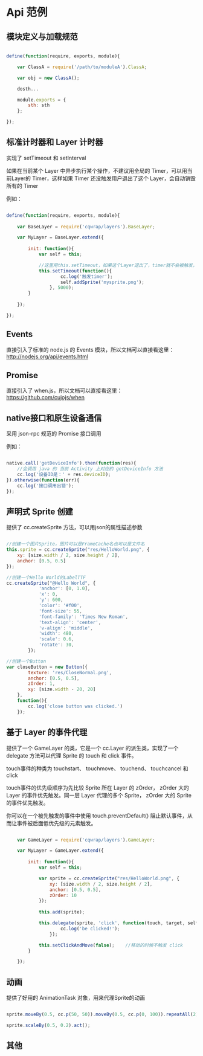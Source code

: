 # Api 范例

## 模块定义与加载规范

```js

define(function(require, exports, module){

    var ClassA = require('/path/to/moduleA').ClassA;

    var obj = new ClassA();

    dosth...

    module.exports = {
        sth: sth
    };

});

```

## 标准计时器和 Layer 计时器

实现了 setTimeout 和 setInterval

如果在当前某个 Layer 中异步执行某个操作，不建议用全局的 Timer，可以用当前Layer的 Timer，这样如果 Timer 还没触发用户退出了这个 Layer，会自动销毁所有的 Timer

例如：

```js

define(function(require, exports, module){
    
    var BaseLayer = require('cqwrap/layers').BaseLayer;

    var MyLayer = BaseLayer.extend({
        
        init: function(){
            var self = this;

            //这里用this.setTimeout，如果这个Layer退出了，timer就不会被触发，避免了过期事件的触发
            this.setTimeout(function(){
                    cc.log('触发timer');
                    self.addSprite('mysprite.png');
                }, 5000);
        }
        
    });

});

```

## Events

直接引入了标准的 node.js 的 Events 模块，所以文档可以直接看这里： http://nodejs.org/api/events.html

## Promise

直接引入了 when.js，所以文档可以直接看这里： https://github.com/cujojs/when

## native接口和原生设备通信

采用 json-rpc 规范的 Promise 接口调用

例如：

```js

native.call('getDeviceInfo').then(function(res){
    //会调用 java 的 当前 Activity 上对应的 getDeviceInfo 方法
    cc.log('设备ID是：' + res.deviceID);
}).otherwise(function(err){
    cc.log('接口调用出错');
});

```

## 声明式 Sprite 创建

提供了 cc.createSprite 方法，可以用json的属性描述参数

```js

//创建一个图片Sprite，图片可以是FrameCache名也可以是文件名
this.sprite = cc.createSprite("res/HelloWorld.png", {
    xy: [size.width / 2, size.height / 2],
    anchor: [0.5, 0.5]
});

//创建一个Hello World的LabelTTF
cc.createSprite("@Hello World", {
            'anchor': [0, 1.0],
            'x': 0,
            'y': 600,
            'color': '#f00',
            'font-size': 55,
            'font-family': 'Times New Roman',
            'text-align': 'center',
            'v-align': 'middle',
            'width': 480,
            'scale': 0.6,
            'rotate': 30,
        });

//创建一个Button
var closeButton = new Button({
        texture: 'res/CloseNormal.png',
        anchor: [0.5, 0.5],
        zOrder: 1,
        xy: [size.width - 20, 20]
    },
    function(){
        cc.log('close button was clicked.')
    });

```

## 基于 Layer 的事件代理

提供了一个 GameLayer 的类，它是一个 cc.Layer 的派生类，实现了一个 delegate 方法可以代理 Sprite 的 touch 和 click 事件。

touch事件的种类为 touchstart、 touchmove、 touchend、 touchcancel 和 click

touch事件的优先级顺序为先比较 Sprite 所在 Layer 的 zOrder， zOrder 大的 Layer 的事件优先触发。同一层 Layer 代理的多个 Sprite， zOrder 大的 Sprite 的事件优先触发。

你可以在一个被先触发的事件中使用 touch.preventDefault() 阻止默认事件，从而让事件被后面低优先级的元素触发。

```js

    var GameLayer = require('cqwrap/layers').GameLayer;

    var MyLayer = GameLayer.extend({
        
        init: function(){
            var self = this;

            var sprite = cc.createSprite("res/HelloWorld.png", {
                xy: [size.width / 2, size.height / 2],
                anchor: [0.5, 0.5],
                zOrder: 10
            });
            
            this.add(sprite);

            this.delegate(sprite, 'click', function(touch, target, self){
                    cc.log('be clicked!');
                });

            this.setClickAndMove(false);    //移动的时候不触发 click
        }

    });

```

## 动画

提供了好用的 AnimationTask 对象，用来代理Sprite的动画

```js

sprite.moveBy(0.5, cc.p(50, 50)).moveBy(0.5, cc.p(0, 100)).repeatAll(2).act();

sprite.scaleBy(0.5, 0.2).act();

```

## 其他
